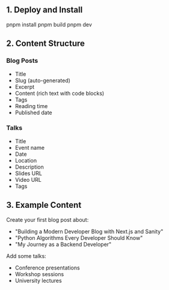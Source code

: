 
## 1. Deploy and Install
pnpm install
pnpm build
pnpm dev


## 2. Content Structure

### Blog Posts
- Title
- Slug (auto-generated)
- Excerpt
- Content (rich text with code blocks)
- Tags
- Reading time
- Published date

### Talks
- Title
- Event name
- Date
- Location
- Description
- Slides URL
- Video URL
- Tags

## 3. Example Content

Create your first blog post about:
- "Building a Modern Developer Blog with Next.js and Sanity"
- "Python Algorithms Every Developer Should Know"
- "My Journey as a Backend Developer"

Add some talks:
- Conference presentations
- Workshop sessions
- University lectures
